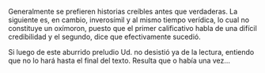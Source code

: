 Generalmente se prefieren historias creíbles antes que verdaderas. La siguiente es, en cambio, inverosímil y al mismo tiempo verídica, lo cual no constituye un oxímoron, puesto que el primer calificativo habla de una difícil credibilidad y el segundo, dice que efectivamente sucedió.

Si luego de este aburrido preludio Ud. no desistió ya de la lectura, entiendo que no lo hará hasta el final del texto. Resulta que o había una vez...
